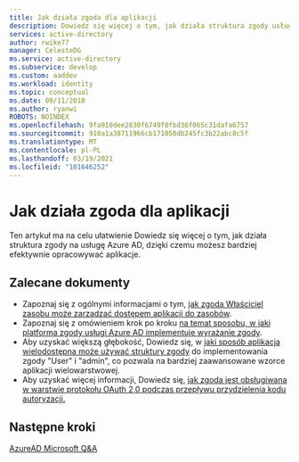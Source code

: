 ```yaml
---
title: Jak działa zgoda dla aplikacji
description: Dowiedz się więcej o tym, jak działa struktura zgody usługi Azure AD, aby zobaczyć, jak można jej używać podczas tworzenia aplikacji w usłudze Azure AD
services: active-directory
author: rwike77
manager: CelesteDG
ms.service: active-directory
ms.subservice: develop
ms.custom: aaddev
ms.workload: identity
ms.topic: conceptual
ms.date: 09/11/2018
ms.author: ryanwi
ROBOTS: NOINDEX
ms.openlocfilehash: 9fa910dee2830f6749f0fbd36f065c31dafa6757
ms.sourcegitcommit: 910a1a38711966cb171050db245fc3b22abc8c5f
ms.translationtype: MT
ms.contentlocale: pl-PL
ms.lasthandoff: 03/19/2021
ms.locfileid: "101646252"
---
```

# <a name="how-application-consent-works"></a>Jak działa zgoda dla aplikacji

Ten artykuł ma na celu ułatwienie Dowiedz się więcej o tym, jak działa struktura zgody na usługę Azure AD, dzięki czemu możesz bardziej efektywnie opracowywać aplikacje.

## <a name="recommended-documents"></a>Zalecane dokumenty

- Zapoznaj się z ogólnymi informacjami o tym, [jak zgoda Właściciel zasobu może zarządzać dostępem aplikacji do zasobów](./developer-glossary.md#consent).
- Zapoznaj się z omówieniem krok po kroku [na temat sposobu, w jaki platforma zgody usługi Azure AD implementuje wyrażanie zgody](./quickstart-register-app.md).
- Aby uzyskać większą głębokość, Dowiedz się, w [jaki sposób aplikacja wielodostępna może używać struktury zgody](./howto-convert-app-to-be-multi-tenant.md) do implementowania zgody "User" i "admin", co pozwala na bardziej zaawansowane wzorce aplikacji wielowarstwowej.
- Aby uzyskać więcej informacji, Dowiedz się, [jak zgoda jest obsługiwana w warstwie protokołu OAuth 2,0 podczas przepływu przydzielenia kodu autoryzacji.](../azuread-dev/v1-protocols-oauth-code.md#request-an-authorization-code)

## <a name="next-steps"></a>Następne kroki
[AzureAD Microsoft Q&A](/answers/topics/azure-active-directory.html)